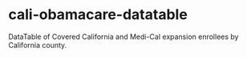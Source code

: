 # cali-obamacare-datatable
DataTable of Covered California and Medi-Cal expansion enrollees by California county.
